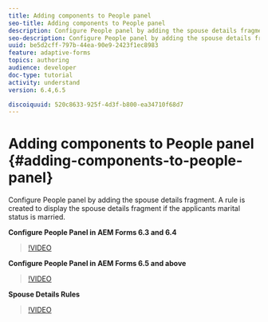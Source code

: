 ```yaml
---
title: Adding components to People panel
seo-title: Adding components to People panel
description: Configure People panel by adding the spouse details fragment. A rule is created to display the spouse details fragment if the applicants marital status is married.
seo-description: Configure People panel by adding the spouse details fragment. A rule is created to display the spouse details fragment if the applicants marital status is married.
uuid: be5d2cff-797b-44ea-90e9-2423f1ec8983
feature: adaptive-forms
topics: authoring
audience: developer
doc-type: tutorial
activity: understand
version: 6.4,6.5

discoiquuid: 520c8633-925f-4d3f-b800-ea34710f68d7
---
```


# Adding components to People panel {#adding-components-to-people-panel}

Configure People panel by adding the spouse details fragment. A rule is created to display the spouse details fragment if the applicants marital status is married.

**Configure People Panel in AEM Forms 6.3 and 6.4**

>[!VIDEO](https://video.tv.adobe.com/v/22193?quality=9&learn=on)

**Configure People Panel in AEM Forms 6.5 and above**

>[!VIDEO](https://video.tv.adobe.com/v/28385)

**Spouse Details Rules**

>[!VIDEO](https://video.tv.adobe.com/v/22195?quality=9&learn=on)





